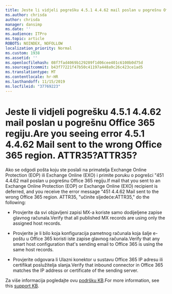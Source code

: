 ```yaml
---
title: Jeste li vidjeli pogrešku 4.5.1 4.4.62 mail poslan u pogrešnu Office 365 regiju. ATTR35?
ms.author: chrisda
author: chrisda
manager: dansimp
ms.date: ''
ms.audience: ITPro
ms.topic: article
ROBOTS: NOINDEX, NOFOLLOW
localization_priority: Normal
ms.custom: 1938
ms.assetid: ''
ms.openlocfilehash: 08f7fad4069b129289f1d06cee401c6100b0d75d
ms.sourcegitcommit: b43f77221f47b50c41197a448a9c26c423ce1ad5
ms.translationtype: MT
ms.contentlocale: hr-HR
ms.lasthandoff: 11/15/2019
ms.locfileid: "37769223"
---
```

# <a name="are-you-seeing-error-451-4462-mail-sent-to-the-wrong-office-365-region-attr35"></a><span data-ttu-id="2b1c5-103">Jeste li vidjeli pogrešku 4.5.1 4.4.62 mail poslan u pogrešnu Office 365 regiju.</span><span class="sxs-lookup"><span data-stu-id="2b1c5-103">Are you seeing error 4.5.1 4.4.62 Mail sent to the wrong Office 365 region.</span></span> <span data-ttu-id="2b1c5-104">ATTR35?</span><span class="sxs-lookup"><span data-stu-id="2b1c5-104">ATTR35?</span></span>

<span data-ttu-id="2b1c5-105">Ako se odgodi pošta koju ste poslali na primatelja Exchange Online Protection (EOP) ili Exchange Online (EXO) i primite poruku o pogrešci "451 4.4.62 mail poslan u pogrešnu Office 365 regiju.</span><span class="sxs-lookup"><span data-stu-id="2b1c5-105">If mail that you sent to an Exchange Online Protection (EOP) or Exchange Online (EXO) recipient is deferred, and you receive the error message "451 4.4.62 Mail sent to the wrong Office 365 region.</span></span> <span data-ttu-id="2b1c5-106">ATTR35, "učinite sljedeće:</span><span class="sxs-lookup"><span data-stu-id="2b1c5-106">ATTR35," do the following:</span></span>

- <span data-ttu-id="2b1c5-107">Provjerite da svi objavljeni zapisi MX-a koriste samo dodijeljene zapise glavnog računala.</span><span class="sxs-lookup"><span data-stu-id="2b1c5-107">Verify that all published MX records are using only the assigned host records.</span></span>

- <span data-ttu-id="2b1c5-108">Provjerite je li bilo koja konfiguracija pametnog računala koja šalje e-poštu u Office 365 koristi iste zapise glavnog računala.</span><span class="sxs-lookup"><span data-stu-id="2b1c5-108">Verify that any smart host configuration that's sending email to Office 365 is using the same host records.</span></span>

- <span data-ttu-id="2b1c5-109">Provjerite odgovara li Ulazni konektor u sustavu Office 365 IP adresu ili certifikat poslužitelja slanja.</span><span class="sxs-lookup"><span data-stu-id="2b1c5-109">Verify that inbound connector in Office 365 matches the IP address or certificate of the sending server.</span></span>

<span data-ttu-id="2b1c5-110">Za više informacija pogledajte ovu [podršku KB](https://support.microsoft.com/help/4057301/attr35-response-code-when-mail-is-sent-to-eop-exo).</span><span class="sxs-lookup"><span data-stu-id="2b1c5-110">For more information, see this [support KB](https://support.microsoft.com/help/4057301/attr35-response-code-when-mail-is-sent-to-eop-exo).</span></span>
